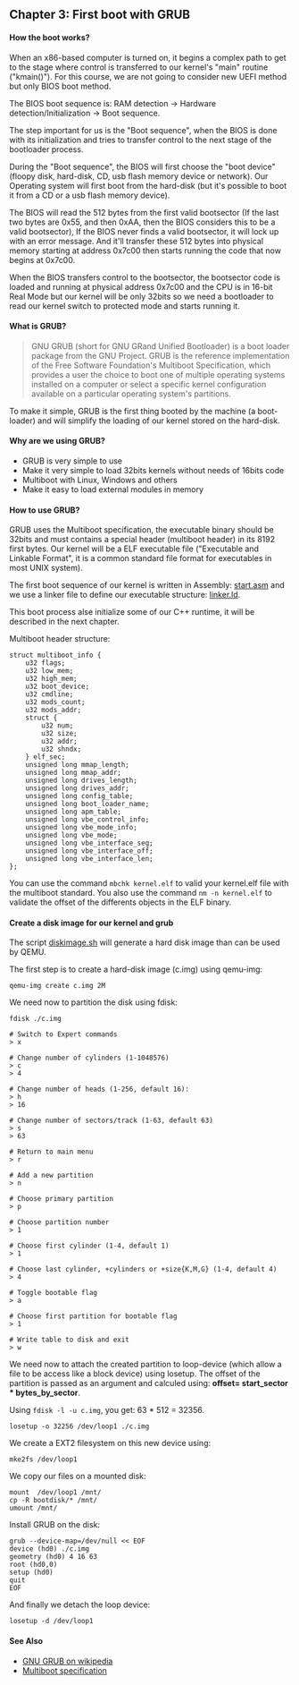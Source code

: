 ## Chapter 3: First boot with GRUB

#### How the boot works?

When an x86-based computer is turned on, it begins a complex path to get to the stage where control is transferred to our kernel's "main" routine ("kmain()"). For this course, we are not going to consider new UEFI method but only BIOS boot method.

The BIOS boot sequence is: RAM detection -> Hardware detection/Initialization -> Boot sequence.

The step important for us is the "Boot sequence", when the BIOS is done with its initialization and tries to transfer control to the next stage of the bootloader process.

During the "Boot sequence", the BIOS will first choose the "boot device" (floopy disk, hard-disk, CD, usb flash memory device or network). Our Operating system will first boot from the hard-disk (but it's possible to boot it from a CD or a usb flash memory device).

The BIOS will read the 512 bytes from the first valid bootsector (If the last two bytes are 0x55, and then 0xAA, then the BIOS considers this to be a valid bootsector), If the BIOS never finds a valid bootsector, it will lock up with an error message. And it'll transfer these 512 bytes into physical memory starting at address 0x7c00 then starts running the code that now begins at 0x7c00.

When the BIOS transfers control to the bootsector, the bootsector code is loaded and running at physical address 0x7c00 and the CPU is in 16-bit Real Mode but our kernel will be only 32bits so we need a bootloader to read our kernel switch to protected mode and starts running it.

#### What is GRUB?

> GNU GRUB (short for GNU GRand Unified Bootloader) is a boot loader package from the GNU Project. GRUB is the reference implementation of the Free Software Foundation's Multiboot Specification, which provides a user the choice to boot one of multiple operating systems installed on a computer or select a specific kernel configuration available on a particular operating system's partitions.

To make it simple, GRUB is the first thing booted by the machine (a boot-loader) and will simplify the loading of our kernel stored on the hard-disk.

#### Why are we using GRUB?

* GRUB is very simple to use
* Make it very simple to load 32bits kernels without needs of 16bits code
* Multiboot with Linux, Windows and others
* Make it easy to load external modules in memory

#### How to use GRUB?

GRUB uses the Multiboot specification, the executable binary should be 32bits and must contains a special header (multiboot header) in its 8192 first bytes. Our kernel will be a ELF executable file ("Executable and Linkable Format", it is a common standard file format for executables in most UNIX system).

The first boot sequence of our kernel is written in Assembly: [start.asm](https://github.com/SamyPesse/How-to-Make-a-Computer-Operating-System/blob/master/src/kernel/arch/x86/start.asm) and we use a linker file to define our executable structure: [linker.ld](https://github.com/SamyPesse/How-to-Make-a-Computer-Operating-System/blob/master/src/kernel/arch/x86/linker.ld).

This boot process alse initialize some of our C++ runtime, it will be described in the next chapter.

Multiboot header structure:

```
struct multiboot_info {
	u32 flags;
	u32 low_mem;
	u32 high_mem;
	u32 boot_device;
	u32 cmdline;
	u32 mods_count;
	u32 mods_addr;
	struct {
		u32 num;
		u32 size;
		u32 addr;
		u32 shndx;
	} elf_sec;
	unsigned long mmap_length;
	unsigned long mmap_addr;
	unsigned long drives_length;
	unsigned long drives_addr;
	unsigned long config_table;
	unsigned long boot_loader_name;
	unsigned long apm_table;
	unsigned long vbe_control_info;
	unsigned long vbe_mode_info;
	unsigned long vbe_mode;
	unsigned long vbe_interface_seg;
	unsigned long vbe_interface_off;
	unsigned long vbe_interface_len;
};
```

You can use the command ```mbchk kernel.elf``` to valid your kernel.elf file with the multiboot standard. You also use the command ```nm -n kernel.elf``` to validate the offset of the differents objects in the ELF binary.

#### Create a disk image for our kernel and grub

The script [diskimage.sh](https://github.com/SamyPesse/How-to-Make-a-Computer-Operating-System/blob/master/src/sdk/diskimage.sh) will generate a hard disk image than can be used by QEMU.

The first step is to create a hard-disk image (c.img) using qemu-img:

```
qemu-img create c.img 2M
```

We need now to partition the disk using fdisk:

```
fdisk ./c.img

# Switch to Expert commands
> x

# Change number of cylinders (1-1048576)
> c
> 4

# Change number of heads (1-256, default 16):
> h
> 16

# Change number of sectors/track (1-63, default 63)
> s
> 63

# Return to main menu
> r

# Add a new partition
> n

# Choose primary partition
> p

# Choose partition number
> 1

# Choose first cylinder (1-4, default 1)
> 1

# Choose last cylinder, +cylinders or +size{K,M,G} (1-4, default 4)
> 4

# Toggle bootable flag
> a

# Choose first partition for bootable flag
> 1

# Write table to disk and exit
> w
```

We need now to attach the created partition to loop-device (which allow a file to be access like a block device) using losetup. The offset of the partition is passed as an argument and calculed using: **offset= start_sector * bytes_by_sector**.

Using ```fdisk -l -u c.img```, you get: 63 * 512 = 32356.

```
losetup -o 32256 /dev/loop1 ./c.img
```

We create a EXT2 filesystem on this new device using:

```
mke2fs /dev/loop1
```

We copy our files on a mounted disk:

```
mount  /dev/loop1 /mnt/
cp -R bootdisk/* /mnt/
umount /mnt/
```

Install GRUB on the disk:

```
grub --device-map=/dev/null << EOF
device (hd0) ./c.img
geometry (hd0) 4 16 63
root (hd0,0)
setup (hd0)
quit
EOF
```

And finally we detach the loop device:

```
losetup -d /dev/loop1
```

#### See Also

* [GNU GRUB on wikipedia](http://en.wikipedia.org/wiki/GNU_GRUB)
* [Multiboot specification](https://www.gnu.org/software/grub/manual/multiboot/multiboot.html)
